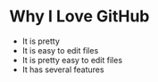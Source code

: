 # Why I Love GitHub

* It is pretty
* It is easy to edit files
* It is pretty easy to edit files
* It has several features

